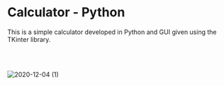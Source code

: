 # Calculator - Python

This is a simple calculator developed in Python and GUI given using the TKinter library.



<BR><BR>

![2020-12-04 (1)](https://user-images.githubusercontent.com/47221267/101081084-99d04e00-35cf-11eb-8da3-34317afe591b.png)
 

